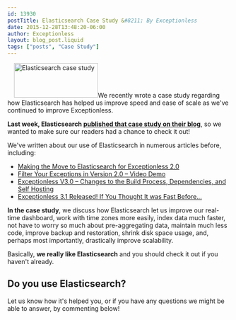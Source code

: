 ```yaml
---
id: 13930
postTitle: Elasticsearch Case Study &#8211; By Exceptionless
date: 2015-12-28T13:48:20-06:00
author: Exceptionless
layout: blog_post.liquid
tags: ["posts", "Case Study"]
---
```

[<img loading="lazy" class="alignright size-full wp-image-13931" style="margin-left: 15px;" src="/assets/elasticsearch-logo.png" alt="Elasticsearch case study" width="190" height="78" data-id="13931" />](https://www.elastic.co/products/elasticsearch)We recently wrote a case study regarding how Elasticsearch has helped us improve speed and ease of scale as we've continued to improve Exceptionless.

**Last week, Elasticsearch <a href="https://www.elastic.co/blog/being-exceptionless-with-elasticsearch" target="_blank">published that case study on their blog</a>**, so we wanted to make sure our readers had a chance to check it out!

We've written about our use of Elasticsearch in numerous articles before, including:<!--more-->

* [Making the Move to Elasticsearch for Exceptionless 2.0](/making-move-elastic-search-exceptionless-2-0/)
* [Filter Your Exceptions in Version 2.0 &#8211; Video Demo](/filter-your-exceptions-video-demo/)
* [Exceptionless V3.0 &#8211; Changes to the Build Process, Dependencies, and Self Hosting](/exceptionless-3-0-changes-to-build-process-dependencies-self-hosting/)
* [Exceptionless 3.1 Released! If You Thought It was Fast Before&#8230;](/exceptionless-3-1-released-if-you-thought-it-was-fast-before/)

**In the case study**, we discuss how Elasticsearch let us improve our real-time dashboard, work with time zones more easily, index data much faster, not have to worry so much about pre-aggregating data, maintain much less code, improve backup and restoration, shrink disk space usage, and, perhaps most importantly, drastically improve scalability.

Basically, **we really like Elasticsearch** and you should check it out if you haven't already.

## Do you use Elasticsearch?

Let us know how it's helped you, or if you have any questions we might be able to answer, by commenting below!


